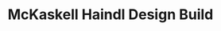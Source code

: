 ---
title: "McKaskell Haindl Design Build"
url: /london/mckaskell-haindl-design-build/
shop: Möbel
---